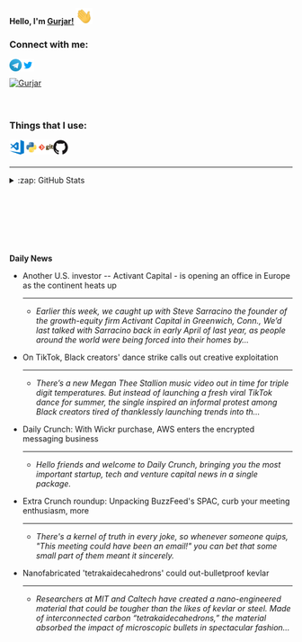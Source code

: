 #### Hello, I'm [Gurjar!](https://GurjarKing.github.io) <img src="https://raw.githubusercontent.com/ABSphreak/ABSphreak/master/gifs/Hi.gif" width="30px"></h2>


### Connect with me:

[<img align="left" alt="Gurjar | Telegram" width="22px" src="https://raw.githubusercontent.com/github/explore/80688e429a7d4ef2fca1e82350fe8e3517d3494d/topics/telegram/telegram.png" />][Telegram]
[<img align="left" alt="Gurjar | Twitter" width="22px" src="https://raw.githubusercontent.com/github/explore/80688e429a7d4ef2fca1e82350fe8e3517d3494d/topics/twitter/twitter.png" />][Twitter]
<br >
<br >
<a href="https://github.com/GurjarKing"><img src="https://komarev.com/ghpvc/?username=GurjarKing" alt="Gurjar" /></a> <br />
<br />
<br />
<!-- <br >

![](https://visitor-badge.glitch.me/badge?page_id=GurjarKing)

<br /> -->

### Things that I use:

[<img align="left" alt="Visual Studio Code" width="26px" src="https://raw.githubusercontent.com/github/explore/80688e429a7d4ef2fca1e82350fe8e3517d3494d/topics/visual-studio-code/visual-studio-code.png" />][VSCode]
[<img align="left" alt="Python" width="26px" src="https://raw.githubusercontent.com/github/explore/80688e429a7d4ef2fca1e82350fe8e3517d3494d/topics/python/python.png" />][Python]
[<img align="left" alt="Git" width="26px" src="https://raw.githubusercontent.com/github/explore/80688e429a7d4ef2fca1e82350fe8e3517d3494d/topics/git/git.png" />][Git]
[<img align="left" alt="GitHub" width="26px" src="https://raw.githubusercontent.com/github/explore/78df643247d429f6cc873026c0622819ad797942/topics/github/github.png" />][Github]

<br />
<br />

---
<details>
  <summary>:zap: GitHub Stats</summary>

<img align="left" alt="Gurjar's Github Stats" src="https://github-readme-stats.vercel.app/api?username=GurjarKing&show_icons=true&hide_border=true&count_private=true&include_all_commit=true&theme=algolia" />

</details>

<!-- ### 🔔 My latest tweet
<a href="https://twitter.com/Gurjar_King43" target="_blank">
	<img src="https://github.com/GurjarKing/GurjarKing/raw/master/tweet.png" width="70%" align="center" alt="Click to view on Twitter" title="My latest tweet, as an image"/>
</a> -->
<br>

<pre>

</pre>

<!-- **Quote of the hour:**

{qoth}

~ {qoth_author}
<pre>

</pre> -->
<br>
<pre>


</pre>
<strong>Daily News</strong>
  
  - Another U.S. investor -- Activant Capital -  is opening an office in Europe as the continent heats up
     <hr/>
     
      - *Earlier this week, we caught up with Steve Sarracino the founder of the growth-equity firm Activant Capital in Greenwich, Conn., We’d last talked with Sarracino back in early April of last year, as people around the world were being forced into their homes by…*
     
  - On TikTok, Black creators' dance strike calls out creative exploitation
      <hr/>
      
      - *There’s a new Megan Thee Stallion music video out in time for triple digit temperatures. But instead of launching a fresh viral TikTok dance for summer, the single inspired an informal protest among Black creators tired of thanklessly launching trends into th…*
      
  - Daily Crunch: With Wickr purchase, AWS enters the encrypted messaging business
      <hr/>
      
      - *Hello friends and welcome to Daily Crunch, bringing you the most important startup, tech and venture capital news in a single package.*
      
  - Extra Crunch roundup: Unpacking BuzzFeed's SPAC, curb your meeting enthusiasm, more
      <hr/>
      
      - *There's a kernel of truth in every joke, so whenever someone quips, "This meeting could have been an email!" you can bet that some small part of them meant it sincerely.*
       
  - Nanofabricated 'tetrakaidecahedrons' could out-bulletproof kevlar
      <hr/>
       
       - *Researchers at MIT and Caltech have created a nano-engineered material that could be tougher than the likes of kevlar or steel. Made of interconnected carbon “tetrakaidecahedrons,” the material absorbed the impact of microscopic bullets in spectacular fashion…*
      

<br />

[VSCode]: https://code.visualstudio.com/
[Python]: https://www.python.org/
[Git]: https://git-scm.com/
[Github]: https://github.com/
[Telegram]: https://t.me/Gurjar_King/
[Twitter]: https://twitter.com/Gurjar_King43/

